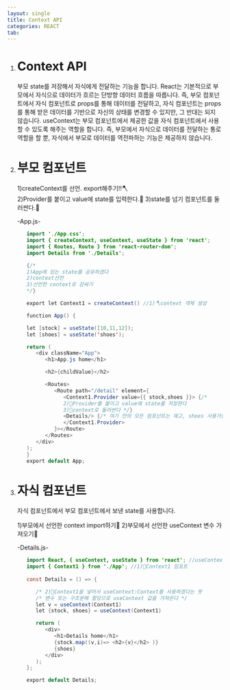 ```yaml
---
layout: single
title: Context API
categories: REACT
tab: 
---
```


1. # Context API
   부모 state를 저장해서 자식에게 전달하는 기능을 합니다. React는 기본적으로 부모에서 자식으로 데이터가 흐르는 단방향 데이터 흐름을 따릅니다. 즉, 부모 컴포넌트에서 자식 컴포넌트로 props를 통해 데이터를 전달하고, 자식 컴포넌트는 props를 통해 받은 데이터를 기반으로 자신의 상태를 변경할 수 있지만, 그 반대는 되지 않습니다. useContext는 부모 컴포넌트에서 제공한 값을 자식 컴포넌트에서 사용할 수 있도록 해주는 역할을 합니다. 즉, 부모에서 자식으로 데이터를 전달하는 통로 역할을 할 뿐, 자식에서 부모로 데이터를 역전파하는 기능은 제공하지 않습니다.   

1. # 부모 컴포넌트

   1)createContext를 선언. export해주기!!🪓   
   2)Provider를 붙이고 value에 state를 입력한다.🧹
   3)state를 넘기 컴포넌트를 둘러싼다.💉   
   

   -App.js-   
   ```java
      import './App.css';
      import { createContext, useContext, useState } from 'react';
      import { Routes, Route } from 'react-router-dom';
      import Details from './Details';

      {/*
      1)App에 있는 state를 공유하겠다
      2)context선언
      3)선언한 context로 감싸기
      */}

      export let Context1 = createContext() //1)🪓context 객체 생성

      function App() {

      let [stock] = useState([10,11,12]);
      let [shoes] = useState('shoes');

      return (
         <div className="App">
            <h1>App.js home</h1>

            <h2>{childValue}</h2>

            <Routes>
               <Route path="/detail" element={
                  <Context1.Provider value={{ stock,shoes }}> {/* 
                  2)🧹Provider를 붙이고 value에 state를 저장한다
                  3)💉context로 둘러싼다 */}
                  <Details/> {/* 여기 안의 모든 컴포넌트는 재고, shoes 사용가능 */}
                  </Context1.Provider>
               }></Route>
            </Routes>
         </div>
      );
      }
      export default App;
   ```

1. # 자식 컴포넌트
   자식 컴포넌트에서 부모 컴포넌트에서 보낸 state를 사용합니다.   

   1)부모에서 선언한 context import하기🔺
   2)부모에서 선언한 useContext 변수 가져오기🔸   

   -Details.js-   
   ```java
      import React, { useContext, useState } from 'react'; //useContext 임포트
      import { Context1 } from './App'; //1)🔺Context1 임포트
      
      const Details = () => {

         /* 2)🔸Context1을 넣어서 useContext:Context를 사용하겠다는 뜻
         /* 변수 또는 구조분해 할당으로 useContext 값을 가져온다 */
         let v = useContext(Context1) 
         let {stock, shoes} = useContext(Context1)

         return (
            <div>
               <h1>Details home</h1>
               {stock.map((v,i)=> <h2>{v}</h2> )}
               {shoes}
            </div>
         );
      };

      export default Details;
   ```
